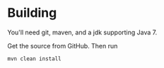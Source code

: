 # Building

You'll need git, maven, and a jdk supporting Java 7.

Get the source from GitHub. Then run

    mvn clean install

